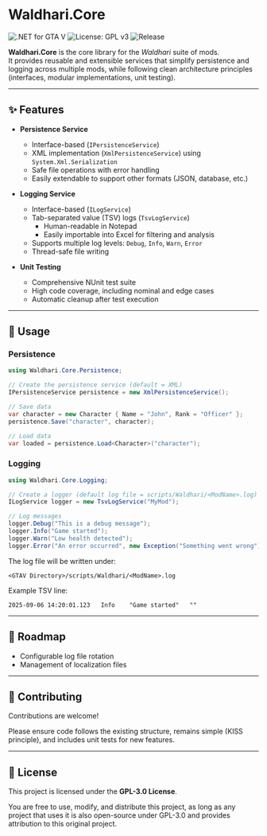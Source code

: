 # Waldhari.Core

![.NET for GTA V](https://img.shields.io/badge/Library%20for%20GTA%20V%20Mods-Wadlahri.Core-blueviolet?style=for-the-badge&logo=dotnet)
![License: GPL v3](https://img.shields.io/badge/License-GPL%20v3-darkgreen?style=for-the-badge&logo=gnu)
![Release](https://img.shields.io/github/v/release/RomainDel59/Waldhari.Core?style=for-the-badge)

**Waldhari.Core** is the core library for the *Waldhari* suite of mods.  
It provides reusable and extensible services that simplify persistence and logging across multiple mods, while following clean architecture principles (interfaces, modular implementations, unit testing).

---


## ✨ Features

* **Persistence Service**
    * Interface-based (`IPersistenceService`)
    * XML implementation (`XmlPersistenceService`) using `System.Xml.Serialization`
    * Safe file operations with error handling
    * Easily extendable to support other formats (JSON, database, etc.)

* **Logging Service**
    * Interface-based (`ILogService`)
    * Tab-separated value (TSV) logs (`TsvLogService`)
        * Human-readable in Notepad
        * Easily importable into Excel for filtering and analysis
    * Supports multiple log levels: `Debug`, `Info`, `Warn`, `Error`
    * Thread-safe file writing

* **Unit Testing**
    * Comprehensive NUnit test suite
    * High code coverage, including nominal and edge cases
    * Automatic cleanup after test execution

---


## 🚀 Usage

### Persistence

```csharp
using Waldhari.Core.Persistence;

// Create the persistence service (default = XML)
IPersistenceService persistence = new XmlPersistenceService();

// Save data
var character = new Character { Name = "John", Rank = "Officer" };
persistence.Save("character", character);

// Load data
var loaded = persistence.Load<Character>("character");
```

### Logging

```csharp
using Waldhari.Core.Logging;

// Create a logger (default log file = scripts/Waldhari/<ModName>.log)
ILogService logger = new TsvLogService("MyMod");

// Log messages
logger.Debug("This is a debug message");
logger.Info("Game started");
logger.Warn("Low health detected");
logger.Error("An error occurred", new Exception("Something went wrong"));
```

The log file will be written under:
```
<GTAV Directory>/scripts/Waldhari/<ModName>.log
```

Example TSV line:
```
2025-09-06 14:20:01.123   Info    "Game started"   ""
```

---


## 🔮 Roadmap

* Configurable log file rotation
* Management of localization files

---


## 🤝 Contributing

Contributions are welcome!

Please ensure code follows the existing structure, remains simple (KISS principle), and includes unit tests for new features.

---


## 📜 License

This project is licensed under the **GPL-3.0 License**.

You are free to use, modify, and distribute this project, as long as any project that uses it is also open-source under GPL-3.0 and provides attribution to this original project.



